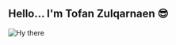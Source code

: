 <!-- ngatur h1,h2 pakai # -->
## Hello... I'm Tofan Zulqarnaen 😎


![Hy there ](https://media.giphy.com/media/J47zreUx5lBT2SqjUY/giphy.gif)
